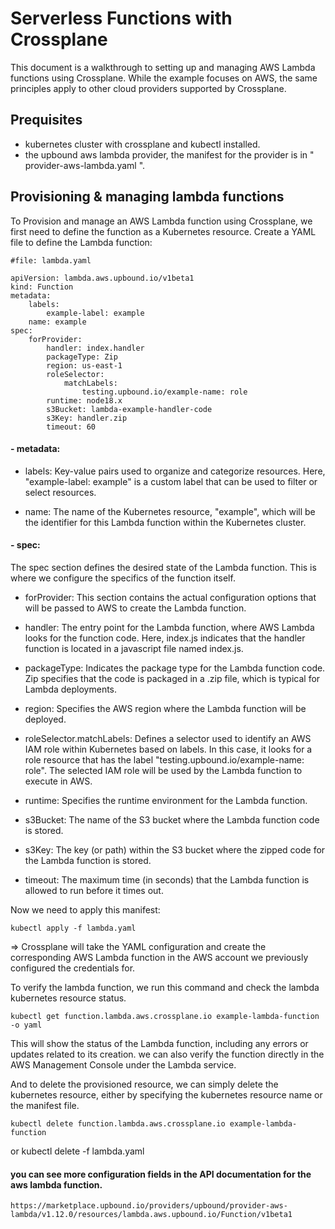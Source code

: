 
# Serverless Functions with Crossplane

This document is a walkthrough to setting up and managing AWS Lambda functions using Crossplane. While the example focuses on AWS, the same principles apply to other cloud providers supported by Crossplane.

## Prequisites

- kubernetes cluster with crossplane and kubectl installed.
- the upbound aws lambda provider, the manifest for the provider is in " provider-aws-lambda.yaml ".

## Provisioning & managing lambda functions

To Provision and manage an AWS Lambda function using Crossplane, we first need to define the function as a Kubernetes resource. Create a YAML file to define the Lambda function:

    #file: lambda.yaml

    apiVersion: lambda.aws.upbound.io/v1beta1
    kind: Function
    metadata:
        labels:
            example-label: example
        name: example
    spec:
        forProvider:
            handler: index.handler
            packageType: Zip
            region: us-east-1
            roleSelector:
                matchLabels:
                    testing.upbound.io/example-name: role
            runtime: node18.x
            s3Bucket: lambda-example-handler-code
            s3Key: handler.zip
            timeout: 60

#### - metadata:

- labels: Key-value pairs used to organize and categorize resources. Here, "example-label: example" is a custom label that can be used to filter or select resources.

- name: The name of the Kubernetes resource, "example", which will be the identifier for this Lambda function within the Kubernetes cluster.

#### - spec:

The spec section defines the desired state of the Lambda function. This is where we configure the specifics of the function itself.

- forProvider: This section contains the actual configuration options that will be passed to AWS to create the Lambda function.

- handler: The entry point for the Lambda function, where AWS Lambda looks for the function code. Here, index.js indicates that the handler function is located in a javascript file named index.js.

- packageType: Indicates the package type for the Lambda function code. Zip specifies that the code is packaged in a .zip file, which is typical for Lambda deployments.

- region: Specifies the AWS region where the Lambda function will be deployed.

- roleSelector.matchLabels: Defines a selector used to identify an AWS IAM role within Kubernetes based on labels. In this case, it looks for a role resource that has the label "testing.upbound.io/example-name: role". The selected IAM role will be used by the Lambda function to execute in AWS.

- runtime: Specifies the runtime environment for the Lambda function.

- s3Bucket: The name of the S3 bucket where the Lambda function code is stored.

- s3Key: The key (or path) within the S3 bucket where the zipped code for the Lambda function is stored.

- timeout: The maximum time (in seconds) that the Lambda function is allowed to run before it times out.

Now we need to apply this manifest:

    kubectl apply -f lambda.yaml
=> Crossplane will take the YAML configuration and create the corresponding AWS Lambda function in the AWS account we previously configured the credentials for.

To verify the lambda function, we run this command and check the lambda kubernetes resource status.

    kubectl get function.lambda.aws.crossplane.io example-lambda-function -o yaml

This will show the status of the Lambda function, including any errors or updates related to its creation.
we can also verify the function directly in the AWS Management Console under the Lambda service.

And to delete the provisioned resource, we can simply delete the kubernetes resource, either by specifying the kubernetes resource name or the manifest file.

    kubectl delete function.lambda.aws.crossplane.io example-lambda-function
or 
kubectl delete -f lambda.yaml


#### you can see more configuration fields in the API documentation for the aws lambda function.

    https://marketplace.upbound.io/providers/upbound/provider-aws-lambda/v1.12.0/resources/lambda.aws.upbound.io/Function/v1beta1
